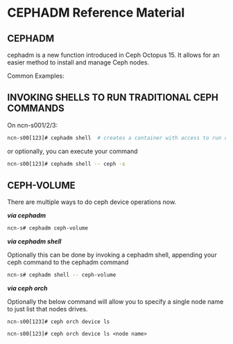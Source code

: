 # CEPHADM Reference Material

## CEPHADM

cephadm is a new function introduced in Ceph Octopus 15. It allows for an easier method to install and manage Ceph nodes.

Common Examples:

## INVOKING SHELLS TO RUN TRADITIONAL CEPH COMMANDS

On ncn-s001/2/3:

```bash
ncn-s00[123]# cephadm shell  # creates a container with access to run ceph commands the traditional way
```

or optionally, you can execute your command

```bash
ncn-s00[123]# cephadm shell -- ceph -s
```

## CEPH-VOLUME

There are multiple ways to do ceph device operations now.

***via cephadm***

```bash
ncn-s# cephadm ceph-volume
```

***via cephadm shell***

 Optionally this can be done by invoking a cephadm shell, appending your ceph command to the cephadm command

```bash
ncn-s# cephadm shell -- ceph-volume  
```

***via ceph orch***

Optionally the below command will allow you to specify a single node name to just list that nodes drives.

```
ncn-s00[123]# ceph orch device ls 
```

```
ncn-s00[123]# ceph orch device ls <node name>
```